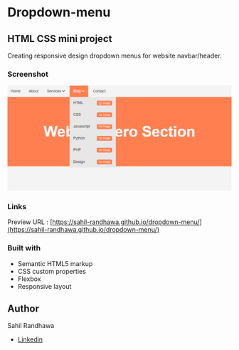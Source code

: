 # Dropdown-menu 

## HTML CSS mini project

Creating responsive design dropdown menus for website navbar/header.

### Screenshot

![Desktop](./Screenshot_1.png)


### Links

Preview URL : [https://sahil-randhawa.github.io/dropdown-menu/](https://sahil-randhawa.github.io/dropdown-menu/)


### Built with

- Semantic HTML5 markup
- CSS custom properties
- Flexbox
- Responsive layout


## Author

Sahil Randhawa
- [Linkedin](https://www.linkedin.com/in/sahilrandhawa/)
